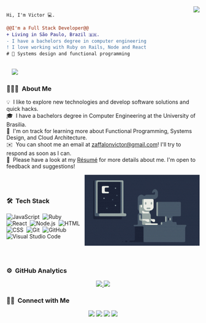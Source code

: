 <img align="right" height="200" src="https://media.giphy.com/media/mCRJDo24UvJMA/giphy.gif"/>

```diff
Hi, I'm Victor 💻.

@@I'm a Full Stack Developer@@
+ Living in São Paulo, Brazil 🇧🇷.
- I have a bachelors degree in computer engineering
! I love working with Ruby on Rails, Node and React
# 📖 Systems design and functional programming
```
<code>
  <a href="https://www.linkedin.com/in/victor-zaffalon-marra-18489a115/?locale=en_US" target="_blank"><img height="30" src="https://image.flaticon.com/icons/svg/733/733561.svg"></a>
</code>

### 👨🏻‍💻 &nbsp;About Me

💡 &nbsp;I like to explore new technologies and develop software solutions and quick hacks.\
🎓 &nbsp;I have a bachelors degree in Computer Engineering at the University of Brasilia.\
🌱 &nbsp;I'm on track for learning more about Functional Programming, Systems Design, and Cloud Architecture.\
✉️ &nbsp;You can shoot me an email at zaffalonvictor@gmail.com! I'll try to respond as soon as I can.\
📄 &nbsp;Please have a look at my [Résumé](https://drive.google.com/file/d/1n8fhymk0KSDUXgP4qeKHECGIVBGGjNtt/view) for more details about me. I'm open to feedback and suggestions!


<img alt="Night Coding" src="https://raw.githubusercontent.com/AVS1508/AVS1508/master/assets/Night-Coding.gif" align="right"/>

<br>
<br>

### 🛠 &nbsp;Tech Stack

![JavaScript](https://img.shields.io/badge/-JavaScript-05122A?style=flat&logo=javascript)&nbsp;
![Ruby](https://img.shields.io/badge/-Ruby-05122A?style=flat&logo=ruby)&nbsp;
![React](https://img.shields.io/badge/-React-05122A?style=flat&logo=react)&nbsp;
![Node.js](https://img.shields.io/badge/-Node.js-05122A?style=flat&logo=node.js)&nbsp;
![HTML](https://img.shields.io/badge/-HTML-05122A?style=flat&logo=HTML5)&nbsp;
![CSS](https://img.shields.io/badge/-CSS-05122A?style=flat&logo=CSS3&logoColor=1572B6)&nbsp;
![Git](https://img.shields.io/badge/-Git-05122A?style=flat&logo=git)&nbsp;
![GitHub](https://img.shields.io/badge/-GitHub-05122A?style=flat&logo=github)&nbsp;
![Visual Studio Code](https://img.shields.io/badge/-Visual%20Studio%20Code-05122A?style=flat&logo=visual-studio-code&logoColor=007ACC)&nbsp;

<br>
<br>

### ⚙️ &nbsp;GitHub Analytics


<p align="center">
<a href="https://github.com/vzaffalon">
  <img height="180em" src="https://github-readme-stats-eight-theta.vercel.app/api?username=vzaffalon&show_icons=true&theme=algolia&include_all_commits=true&count_private=true"/>
  <img height="180em" src="https://github-readme-stats-eight-theta.vercel.app/api/top-langs/?username=vzaffalon&layout=compact&langs_count=8&theme=algolia"/>
</a>
</p>

### 🤝🏻 &nbsp;Connect with Me

<p align="center">
<a href="https://vzaffalon.github.io/"><img src="https://img.shields.io/badge/-vzaffalon.github.io-3423A6?style=flat&logo=Google-Chrome&logoColor=white"/></a>
<a href="https://www.linkedin.com/in/victor-zaffalon-marra-18489a115/?locale=en_US"><img src="https://img.shields.io/badge/-Victor%20Zaffalon%20Marra-0077B5?style=flat&logo=Linkedin&logoColor=white"/></a>
<a href="mailto:zaffalonvictor@gmail.com"><img src="https://img.shields.io/badge/-zaffalonvictor@gmail.com-D14836?style=flat&logo=Gmail&logoColor=white"/></a>
<a href="https://instagram.com/vzaffalon"><img src="https://img.shields.io/badge/-@vzaffalon-E4405F?style=flat&logo=Instagram&logoColor=white"/></a>
</p>

